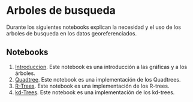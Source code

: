 # Arboles de busqueda 

Durante los siguientes notebooks explican la necesidad y el uso de los arboles de busqueda en los datos georeferenciados.

## Notebooks

1. [Introduccion](./Intro_arboles.html). Este notebook es una introducción a las gráficas y a los árboles.
2. [Quadtree](./Quadtree.html ). Este notebook es una implementación de los Quadtrees.
3. [R-Trees](./R-tree.md). Este notebook es una implementación de los R-trees.
4. [kd-Trees](./kd-Tree.ipynb ). Este notebook es una implementación de los kd-trees.


